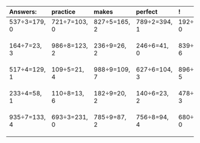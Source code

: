 | Answers: | practice | makes | perfect | ! |
| :--- | :--- | :--- | :--- | :--- |
| 537÷3=179, 0 | 721÷7=103, 0 | 827÷5=165, 2 | 789÷2=394, 1 | 192÷3=64, 0 | 
|   |   |   |   |   | 
|   |   |   |   |   | 
|   |   |   |   |   | 
| 164÷7=23, 3 | 986÷8=123, 2 | 236÷9=26, 2 | 246÷6=41, 0 | 839÷7=119, 6 | 
|   |   |   |   |   | 
|   |   |   |   |   | 
|   |   |   |   |   | 
| 517÷4=129, 1 | 109÷5=21, 4 | 988÷9=109, 7 | 627÷6=104, 3 | 896÷9=99, 5 | 
|   |   |   |   |   | 
|   |   |   |   |   | 
|   |   |   |   |   | 
| 233÷4=58, 1 | 110÷8=13, 6 | 182÷9=20, 2 | 140÷6=23, 2 | 478÷5=95, 3 | 
|   |   |   |   |   | 
|   |   |   |   |   | 
|   |   |   |   |   | 
| 935÷7=133, 4 | 693÷3=231, 0 | 785÷9=87, 2 | 756÷8=94, 4 | 680÷4=170, 0 | 
|   |   |   |   |   | 
|   |   |   |   |   | 
|   |   |   |   |   | 
